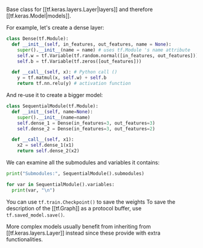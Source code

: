 Base class for [[tf.keras.layers.Layer|layers]] and therefore [[tf.keras.Model|models]].

For example, let's create a dense layer:
```python
class Dense(tf.Module):
  def __init__(self, in_features, out_features, name = None):
    super().__init__(name = name) # uses tf.Module 's name attribute
    self.w = tf.Variable(tf.random.normal([in_features, out_features]))
    self.b = tf.Variable(tf.zeros([out_features]))

  def __call__(self, x): # Python call ()
    y = tf.matmul(x, self.w) + self.b
    return tf.nn.relu(y) # activation function
```

And re-use it to create a bigger model:
```python
class SequentialModule(tf.Module):
  def __init__(self, name=None):
    super().__init__(name=name)
    self.dense_1 = Dense(in_features=3, out_features=3)
    self.dense_2 = Dense(in_features=3, out_features=2)

  def __call__(self, x1):
    x2 = self.dense_1(x1)
    return self.dense_2(x2)
```

We can examine all the submodules and variables it contains:

```python
print("Submodules:", SequentialModule().submodules)

for var in SequentialModule().variables:
  print(var, "\n")
```

You can use `tf.train.Checkpoint()` to save the weights
To save the description of the [[tf.Graph]] as a protocol buffer, use `tf.saved_model.save()`.

More complex models usually benefit from inheriting from [[tf.keras.layers.Layer]] instead since these provide with extra functionalities.